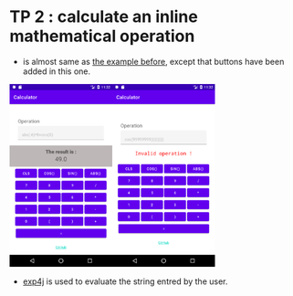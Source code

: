 # TP 2 : calculate an inline mathematical operation

- is almost same as [the example before](https://github.com/ubmagh/mobile-dev-tps/tree/main/TP1), except that buttons have been added in this one.

<img src="./images/ScreenShot1.png" alt="appScreenShot" width="180px" style="margin: 0 auto;"/><img src="./images/ScreenShot2.png" alt="appScreenShot" width="180px" style="margin: 0 auto;"/>


- [exp4j](https://www.objecthunter.net/exp4j/) is used to evaluate the string entred by the user.